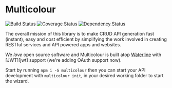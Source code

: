 # Multicolour
[![Build Status](https://travis-ci.org/newworldcode/multicolour.svg)](https://travis-ci.org/newworldcode/multicolour)
[![Coverage Status](https://coveralls.io/repos/newworldcode/multicolour/badge.svg?branch=dev&service=github)](https://coveralls.io/github/newworldcode/multicolour?branch=dev)
[![Dependency Status](https://david-dm.org/newworldcode/multicolour.svg)](https://david-dm.org/newworldcode/multicolour)

The overall mission of this library is to make CRUD API generation fast (instant), easy and cost efficient by simplifying the work involved in creating RESTful services and API powered apps and websites.

We _*love*_ open source software and Multicolour is built atop [Waterline](https://github.com/balderdashy/waterline) with [JWT][jwt] support (we're adding OAuth support now).

Start by running `npm i -G multicolour` then you can start your API development with `multicolour init`, in your desired working folder to start the wizard.
